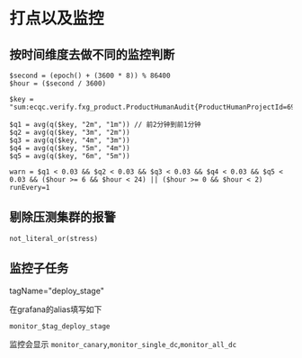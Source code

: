 # 打点以及监控

## 按时间维度去做不同的监控判断

```bosun
$second = (epoch() + (3600 * 8)) % 86400
$hour = ($second / 3600)

$key = "sum:ecqc.verify.fxg_product.ProductHumanAudit{ProductHumanProjectId=6964615879510229536}"

$q1 = avg(q($key, "2m", "1m")) // 前2分钟到前1分钟
$q2 = avg(q($key, "3m", "2m"))
$q3 = avg(q($key, "4m", "3m"))
$q4 = avg(q($key, "5m", "4m"))
$q5 = avg(q($key, "6m", "5m"))

warn = $q1 < 0.03 && $q2 < 0.03 && $q3 < 0.03 && $q4 < 0.03 && $q5 < 0.03 && ($hour >= 6 && $hour < 24) || ($hour >= 0 && $hour < 2)
runEvery=1
```

## 剔除压测集群的报警

```bosun
not_literal_or(stress)
```

## 监控子任务

tagName="deploy_stage"

在grafana的alias填写如下

```bosun
monitor_$tag_deploy_stage
```

监控会显示 `monitor_canary`,`monitor_single_dc`,`monitor_all_dc`
